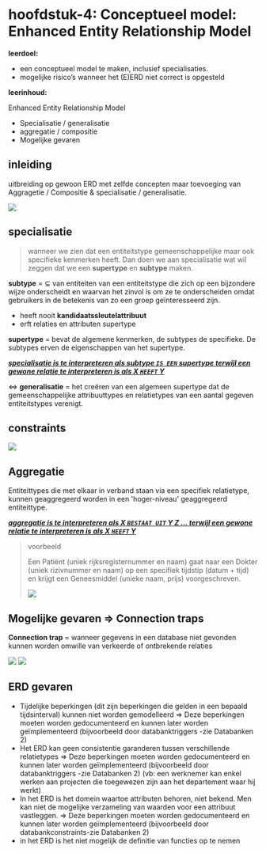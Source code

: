 # hoofdstuk-4: Conceptueel model: Enhanced Entity Relationship Model

**leerdoel:** 

- een conceptueel model te maken, inclusief specialisaties.
- mogelijke risico’s wanneer het (E)ERD niet correct is opgesteld

**leerinhoud:**

Enhanced Entity Relationship Model 

- Specialisatie / generalisatie
- aggregatie / compositie
- Mogelijke gevaren



## inleiding 

uitbreiding op gewoon ERD met zelfde concepten maar toevoeging van Aggragetie / Compositie & specialisatie / generalisatie.

<img src="https://res.cloudinary.com/dri8yyakb/image/upload/v1609413677/db-h5-Page-2_intalj.png"/>

## specialisatie

> wanneer we zien dat een entiteitstype gemeenschappelijke maar ook specifieke kenmerken heeft. Dan doen we aan specialisatie wat wil zeggen dat we een **supertype** en **subtype** maken.

**subtype** = ⊆ van entiteiten van een entiteitstype die zich op een bijzondere wijze onderscheidt en waarvan het zinvol is om ze te onderscheiden omdat gebruikers in de betekenis van zo een groep geı̈nteresseerd zijn.

- heeft nooit **kandidaatssleutelattribuut**
- erft relaties en attributen supertype

**supertype** = bevat de algemene kenmerken, de subtypes de specifieke. De subtypes erven de eigenschappen van het supertype.

<u>***specialisatie is te interpreteren als  subtype `IS EEN` supertype  terwijl een gewone relatie te interpreteren is als X `HEEFT` Y***</u>

<=> **generalisatie**  = het creëren van een algemeen supertype dat de gemeenschappelijke attribuuttypes en relatietypes van een aantal gegeven entiteitstypes verenigt.

## constraints

<img src="https://res.cloudinary.com/dri8yyakb/image/upload/v1609413687/db-h5-Page-1_rqaznq.png"/>

## Aggregatie

Entiteittypes die met elkaar in verband staan via een specifiek relatietype, kunnen geaggregeerd worden in een 'hoger-niveau' geaggregeerd entiteittype.

<u>***aggregatie is te interpreteren als  X `BESTAAT UIT` Y  Z ... terwijl een gewone relatie te interpreteren is als X `HEEFT` Y***</u>



> voorbeeld
>
> Een Patiënt (uniek rijksregisternummer en naam) gaat naar een Dokter (uniek rizivnummer en naam) op een specifiek tijdstip (datum + tijd) en krijgt een Geneesmiddel (unieke naam, prijs) voorgeschreven.
>
> <img src="https://res.cloudinary.com/dri8yyakb/image/upload/v1609414828/db-h5-Page-3_kvehnv.png"/>



## Mogelijke gevaren => Connection traps

**Connection trap** = wanneer gegevens in een database niet gevonden kunnen worden omwille van verkeerde of ontbrekende relaties



<img src="https://res.cloudinary.com/dri8yyakb/image/upload/v1609422196/db-h5-Page-4_zbyfb9.png" />  

<img src="https://res.cloudinary.com/dri8yyakb/image/upload/v1609422178/db-h5-Page-5_t4nm8b.png"/>



## ERD gevaren

- Tijdelijke beperkingen (dit zijn beperkingen die gelden in een bepaald tijdsinterval) kunnen niet worden gemodelleerd => Deze beperkingen moeten worden gedocumenteerd en kunnen later worden geïmplementeerd (bijvoorbeeld door databanktriggers -zie Databanken 2)
- Het ERD kan geen consistentie garanderen tussen verschillende relatietypes => Deze beperkingen moeten worden gedocumenteerd en kunnen later worden geïmplementeerd (bijvoorbeeld door databanktriggers -zie Databanken 2) (vb: een werknemer kan enkel werken aan projecten die toegewezen zijn aan het departement waar hij werkt)
- In het ERD is het domein waartoe attributen behoren, niet bekend. Men kan niet de mogelijke verzameling van waarden voor een attribuut vastleggen. => Deze beperkingen moeten worden gedocumenteerd en kunnen later worden geïmplementeerd (bijvoorbeeld door databankconstraints-zie Databanken 2)
- in het ERD is het niet mogelijk de definitie van functies op te nemen


